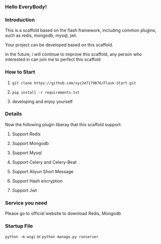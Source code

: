 ### Hello EveryBody!

### Introduction

This is a scaffold based on the flash framework, including common plugins, such as redis, mongodb, mysql, jwt. 

Your project can be developed based on this scaffold.

In the future, i will continue to improve this scaffold, any person who interested in can join me to perfect this scaffold 


### How to Start

1. `git clone https://github.com/syz247179876/Flask-Start.git`

2. `pip install -r requirements.txt`

3. developing and enjoy yourself

### Details

Now the following plugin liberay that this scaffold support:

1. Support Redis

2. Support Mongodb

3. Support Mysql

3. Support Celery and Celery-Beat

4. Support Aliyun Short Message

5. Support Hash encryption

6. Support Jwt

### Service you need

Please go to official website to download Redis, Mongodb

### Startup File

`python -m wsgi` or `python manage.py runserver`
